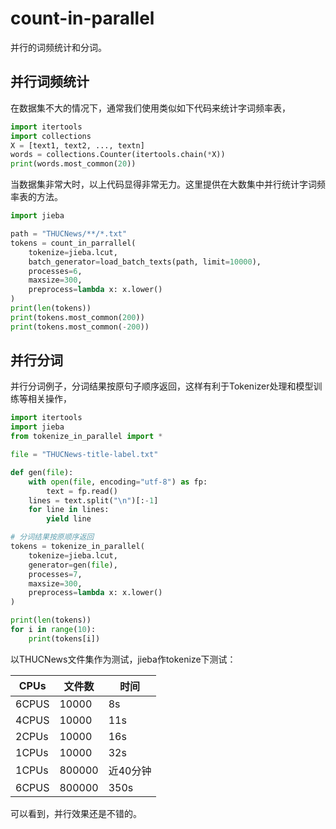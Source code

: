 # count-in-parallel

并行的词频统计和分词。

## 并行词频统计

在数据集不大的情况下，通常我们使用类似如下代码来统计字词频率表，

```python
import itertools
import collections
X = [text1, text2, ..., textn]
words = collections.Counter(itertools.chain(*X))
print(words.most_common(20))
```

当数据集非常大时，以上代码显得非常无力。这里提供在大数集中并行统计字词频率表的方法。

```python
import jieba

path = "THUCNews/**/*.txt"
tokens = count_in_parrallel(
    tokenize=jieba.lcut,
    batch_generator=load_batch_texts(path, limit=10000),
    processes=6,
    maxsize=300,
    preprocess=lambda x: x.lower()
)
print(len(tokens))
print(tokens.most_common(200))
print(tokens.most_common(-200))
```

## 并行分词

并行分词例子，分词结果按原句子顺序返回，这样有利于Tokenizer处理和模型训练等相关操作，

```python
import itertools
import jieba
from tokenize_in_parallel import *

file = "THUCNews-title-label.txt"

def gen(file):
    with open(file, encoding="utf-8") as fp:
        text = fp.read()
    lines = text.split("\n")[:-1]
    for line in lines:
        yield line

# 分词结果按原顺序返回
tokens = tokenize_in_parallel(
    tokenize=jieba.lcut,
    generator=gen(file),
    processes=7,
    maxsize=300,
    preprocess=lambda x: x.lower()
)

print(len(tokens))
for i in range(10):
    print(tokens[i])
```

以THUCNews文件集作为测试，jieba作tokenize下测试：

| CPUs  | 文件数 | 时间     |
| ----- | ------ | -------- |
| 6CPUS | 10000  | 8s       |
| 4CPUS | 10000  | 11s      |
| 2CPUs | 10000  | 16s      |
| 1CPUs | 10000  | 32s      |
| 1CPUs | 800000 | 近40分钟 |
| 6CPUS | 800000 | 350s     |

可以看到，并行效果还是不错的。

